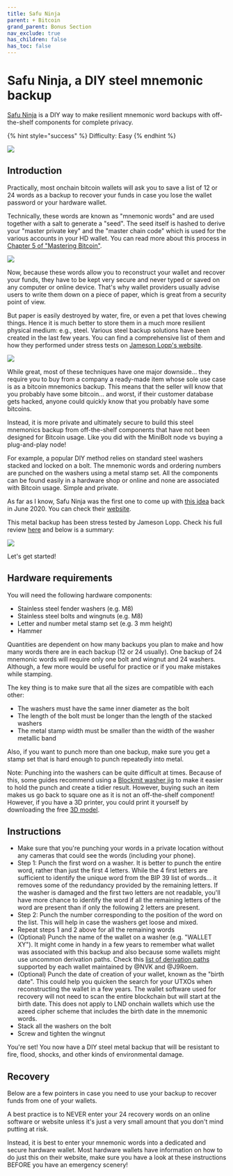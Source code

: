 ```yaml
---
title: Safu Ninja
parent: + Bitcoin
grand_parent: Bonus Section
nav_exclude: true
has_children: false
has_toc: false
---
```


# Safu Ninja, a DIY steel mnemonic backup

[Safu Ninja](https://jlopp.github.io/metal-bitcoin-storage-reviews/reviews/safu-ninja/) is a DIY way to make resilient mnemonic word backups with off-the-shelf components for complete privacy.

{% hint style="success" %}
Difficulty: Easy
{% endhint %}

![](../../images/diy-steel-mnemonic-backup.png)

## Introduction

Practically, most onchain bitcoin wallets will ask you to save a list of 12 or 24 words as a backup to recover your funds in case you lose the wallet password or your hardware wallet.

Technically, these words are known as "mnemonic words" and are used together with a salt to generate a "seed". The seed itself is hashed to derive your "master private key" and the "master chain code" which is used for the various accounts in your HD wallet. You can read more about this process in [Chapter 5 of "Mastering Bitcoin"](https://github.com/bitcoinbook/bitcoinbook/blob/develop/ch05_wallets.adoc#creating-an-hd-wallet-from-the-seed).

![](../../images/mnemonics-to-seed-to-private-key.png)

Now, because these words allow you to reconstruct your wallet and recover your funds, they have to be kept very secure and never typed or saved on any computer or online device. That's why wallet providers usually advise users to write them down on a piece of paper, which is great from a security point of view.

But paper is easily destroyed by water, fire, or even a pet that loves chewing things. Hence it is much better to store them in a much more resilient physical medium: e.g., steel. Various steel backup solutions have been created in the last few years. You can find a comprehensive list of them and how they performed under stress tests on [Jameson Lopp's website](https://jlopp.github.io/metal-bitcoin-storage-reviews/).

![](../../images/blockplate_crush.png)

While great, most of these techniques have one major downside... they require you to buy from a company a ready-made item whose sole use case is as a bitcoin mnemonics backup. This means that the seller will know that you probably have some bitcoin... and worst, if their customer database gets hacked, anyone could quickly know that you probably have some bitcoins.

Instead, it is more private and ultimately secure to build this steel mnemonics backup from off-the-shelf components that have not been designed for Bitcoin usage. Like you did with the MiniBolt node vs buying a plug-and-play node!

For example, a popular DIY method relies on standard steel washers stacked and locked on a bolt. The mnemonic words and ordering numbers are punched on the washers using a metal stamp set. All the components can be found easily in a hardware shop or online and none are associated with Bitcoin usage. Simple and private.

As far as I know, Safu Ninja was the first one to come up with [this idea](https://www.reddit.com/r/Bitcoin/comments/h0j136/cheap_and_easy_diy_metal_bitcoin_seed_storage/) back in June 2020. You can check their [website](https://jlopp.github.io/metal-bitcoin-storage-reviews/reviews/safu-ninja/).

This metal backup has been stress tested by Jameson Lopp. Check his full review [here](https://blog.lopp.net/metal-bitcoin-seed-storage-stress-test-iv/) and below is a summary:

![](../../images/safu-ninja-stress-test-result.PNG)

Let's get started!

## Hardware requirements

You will need the following hardware components:

* Stainless steel fender washers (e.g. M8)
* Stainless steel bolts and wingnuts (e.g. M8)
* Letter and number metal stamp set (e.g. 3 mm height)
* Hammer

Quantities are dependent on how many backups you plan to make and how many words there are in each backup (12 or 24 usually). One backup of 24 mnemonic words will require only one bolt and wingnut and 24 washers. Although, a few more would be useful for practice or if you make mistakes while stamping.

The key thing is to make sure that all the sizes are compatible with each other:

* The washers must have the same inner diameter as the bolt
* The length of the bolt must be longer than the length of the stacked washers
* The metal stamp width must be smaller than the width of the washer metallic band

Also, if you want to punch more than one backup, make sure you get a stamp set that is hard enough to punch repeatedly into metal.

Note: Punching into the washers can be quite difficult at times. Because of this, some guides recommend using a [Blockmit washer jig](https://www.cryptocloaks.com/product/blockmitjig/) to make it easier to hold the punch and create a tidier result. However, buying such an item makes us go back to square one as it is not an off-the-shelf component! However, if you have a 3D printer, you could print it yourself by downloading the free [3D model](https://www.tinkercad.com/things/6LnKVMshm6o).

## Instructions

* Make sure that you're punching your words in a private location without any cameras that could see the words (including your phone).
* Step 1: Punch the first word on a washer. It is better to punch the entire word, rather than just the first 4 letters. While the 4 first letters are sufficient to identify the unique word from the BIP 39 list of words... it removes some of the redundancy provided by the remaining letters. If the washer is damaged and the first two letters are not readable, you'll have more chance to identify the word if all the remaining letters of the word are present than if only the following 2 letters are present.
* Step 2: Punch the number corresponding to the position of the word on the list. This will help in case the washers get loose and mixed.
* Repeat steps 1 and 2 above for all the remaining words
* (Optional) Punch the name of the wallet on a washer (e.g. "WALLET XY"). It might come in handy in a few years to remember what wallet was associated with this backup and also because some wallets might use uncommon derivation paths. Check this [list of derivation paths](https://walletsrecovery.org/) supported by each wallet maintained by @NVK and @J9Roem.
* (Optional) Punch the date of creation of your wallet, known as the "birth date". This could help you quicken the search for your UTXOs when reconstructing the wallet in a few years. The wallet software used for recovery will not need to scan the entire blockchain but will start at the birth date. This does not apply to LND onchain wallets which use the azeed cipher scheme that includes the birth date in the mnemonic words.
* Stack all the washers on the bolt
* Screw and tighten the wingnut

You're set! You now have a DIY steel metal backup that will be resistant to fire, flood, shocks, and other kinds of environmental damage.

## Recovery

Below are a few pointers in case you need to use your backup to recover funds from one of your wallets.

A best practice is to NEVER enter your 24 recovery words on an online software or website unless it's just a very small amount that you don't mind putting at risk.

Instead, it is best to enter your mnemonic words into a dedicated and secure hardware wallet. Most hardware wallets have information on how to do just this on their website, make sure you have a look at these instructions BEFORE you have an emergency scenery!

